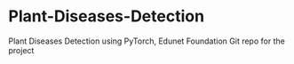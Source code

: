 # Plant-Diseases-Detection
Plant Diseases Detection using PyTorch, Edunet Foundation
Git repo for the project
